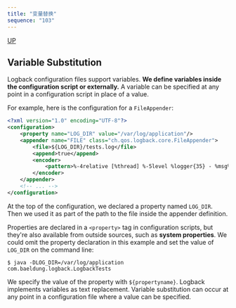 ```yaml
---
title: "变量替换"
sequence: "103"
---
```


[UP](/java/java-logging-index.html)


## Variable Substitution

Logback configuration files support variables.
**We define variables inside the configuration script or externally.**
A variable can be specified at any point in a configuration script in place of a value.

For example, here is the configuration for a `FileAppender`:

```xml
<?xml version="1.0" encoding="UTF-8"?>
<configuration>
    <property name="LOG_DIR" value="/var/log/application"/>
    <appender name="FILE" class="ch.qos.logback.core.FileAppender">
        <file>${LOG_DIR}/tests.log</file>
        <append>true</append>
        <encoder>
            <pattern>%-4relative [%thread] %-5level %logger{35} - %msg%n</pattern>
        </encoder>
    </appender>
    <!-- ... -->
</configuration>
```

At the top of the configuration, we declared a property named `LOG_DIR`.
Then we used it as part of the path to the file inside the appender definition.

Properties are declared in a `<property>` tag in configuration scripts,
but they're also available from outside sources, such as **system properties**.
We could omit the property declaration in this example and set the value of `LOG_DIR` on the command line:

```text
$ java -DLOG_DIR=/var/log/application com.baeldung.logback.LogbackTests
```

We specify the value of the property with `${propertyname}`.
Logback implements variables as text replacement.
Variable substitution can occur at any point in a configuration file where a value can be specified.

